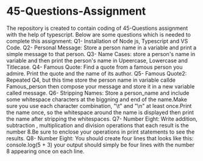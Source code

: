 # 45-Questions-Assignment
The repository is created to contain coding of 45-Questions assignment with the help of typescript.
Below are some questions which is needed to complete this assignment:
Q1- Installation of Node js, Typescript and VS Code.
Q2- Personal Message: Store a person name in a variable and print a simple message to that person.
Q3- Name Cases: store a person's name in variable and then print the person's name in Upeercase, Lowercase and
    Titlecase.
Q4- Famous Quote: Find a quote from a famous person you admire. Print the quote and the name of its author.
Q5- Famous Quote2: Repeated Q4, but this time store the person name in variable callde Famous_person then 
    compose your message and store it in a new variable called message.
Q6- Stripping Names: Store a person_name and include some whitespace characters at the biggning and end of the
    name.Make sure you use each character combination, "\t" and "\n" at least once.Print the name once, so the whitespace around the name is displayed then print the name after stripping the whitespaces.
Q7- Number Eight: Write addition, subtraction , multiplication and division operations that each result is the
    number 8.Be sure to enclose your operations in print statements to see the results.
Q8- Number Eight: You should create four lines that looks like this:
            console.log(5 + 3)
    your output should simply be four lines with the number 8 appearing once on each line.